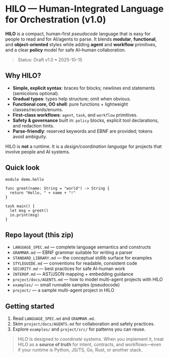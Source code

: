 # HILO — Human-Integrated Language for Orchestration (v1.0)

**HILO** is a compact, human-first *pseudocode* language that is easy for people to read and for AI/agents to parse.
It blends **modular**, **functional**, and **object-oriented** styles while adding **agent** and **workflow** primitives,
and a clear **policy** model for safe AI–human collaboration.

> Status: Draft v1.0 • 2025-10-15

## Why HILO?

- **Simple, explicit syntax**: braces for blocks; newlines end statements (semicolons optional).
- **Gradual types**: types help structure; omit when obvious.
- **Functional core, OO shell**: pure functions + lightweight classes/records/enums.
- **First-class workflows**: `agent`, `task`, and `workflow` primitives.
- **Safety & governance** built in: `policy` blocks, explicit tool declarations, and redaction hints.
- **Parse-friendly**: reserved keywords and EBNF are provided; tokens avoid ambiguity.

HILO is **not** a runtime. It is a *design/coordination language* for projects that involve people and AI systems.

## Quick look

```hilo
module demo.hello

func greet(name: String = "world") -> String {
  return "Hello, " + name + "!"
}

task main() {
  let msg = greet()
  io.print(msg)
}
```

## Repo layout (this zip)

- `LANGUAGE_SPEC.md` — complete language semantics and constructs  
- `GRAMMAR.md` — EBNF grammar suitable for writing a parser  
- `STANDARD_LIBRARY.md` — the conceptual stdlib surface for examples  
- `STYLEGUIDE.md` — conventions for readable, consistent code  
- `SECURITY.md` — best practices for safe AI–human work  
- `INTEROP.md` — AST/JSON mapping + embedding guidance  
- `project/docs/AGENTS.md` — how to model multi-agent projects with HILO  
- `examples/` — small runnable samples (pseudocode)  
- `project/` — a sample multi-agent project in HILO

## Getting started

1. Read `LANGUAGE_SPEC.md` and `GRAMMAR.md`.  
2. Skim `project/docs/AGENTS.md` for collaboration and safety practices.  
3. Explore `examples/` and `project/src/` for patterns you can reuse.

> HILO is designed to *coordinate* systems. When you implement it, treat HILO as a **source of truth** for intent, contracts, and workflows—even if your runtime is Python, JS/TS, Go, Rust, or another stack.
